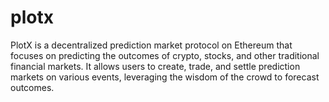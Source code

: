 # plotx
PlotX is a decentralized prediction market protocol on Ethereum that focuses on predicting the outcomes of crypto, stocks, and other traditional financial markets. It allows users to create, trade, and settle prediction markets on various events, leveraging the wisdom of the crowd to forecast outcomes. 
